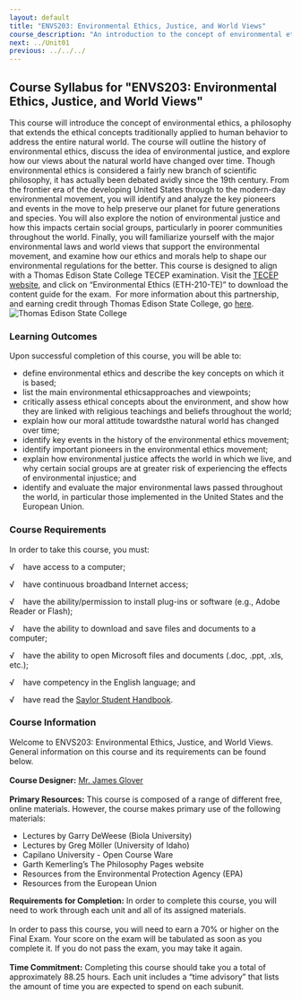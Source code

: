 ```yaml
---
layout: default
title: "ENVS203: Environmental Ethics, Justice, and World Views"
course_description: "An introduction to the concept of environmental ethics - a philosophy that extends the ethical concepts traditionally applied to human behavior to address the entire natural world."
next: ../Unit01
previous: ../../../
---
```

Course Syllabus for "ENVS203: Environmental Ethics, Justice, and World Views"
-----------------------------------------------------------------------------

This course will introduce the concept of environmental ethics, a
philosophy that extends the ethical concepts traditionally applied to
human behavior to address the entire natural world. The course will
outline the history of environmental ethics, discuss the idea of
environmental justice, and explore how our views about the natural world
have changed over time. Though environmental ethics is considered a
fairly new branch of scientific philosophy, it has actually been debated
avidly since the 19th century. From the frontier era of the developing
United States through to the modern-day environmental movement, you will
identify and analyze the key pioneers and events in the move to help
preserve our planet for future generations and species. You will also
explore the notion of environmental justice and how this impacts certain
social groups, particularly in poorer communities throughout the world.
Finally, you will familiarize yourself with the major environmental laws
and world views that support the environmental movement, and examine how
our ethics and morals help to shape our environmental regulations for
the better. This course is designed to align with a Thomas Edison State
College TECEP examination. Visit the [TECEP
website](http://www2.tesc.edu/listalltecep.php), and click on
“Environmental Ethics (ETH-210-TE)” to download the content guide for
the exam.  For more information about this partnership, and earning
credit through Thomas Edison State College,
go [here](http://www.saylor.org/student-credit-pathways/thomas-edison-state-college/).
![Thomas Edison State
College](http://www.saylor.org/site/wp-content/uploads/2013/02/TESC-Logo-Small.png "Thomas Edison State College")

### Learning Outcomes

Upon successful completion of this course, you will be able to:  

-   define environmental ethics and describe the key concepts on which
    it is based;
-   list the main environmental ethicsapproaches and viewpoints;
-   critically assess ethical concepts about the environment, and show
    how they are linked with religious teachings and beliefs throughout
    the world;
-   explain how our moral attitude towardsthe natural world has changed
    over time;
-   identify key events in the history of the environmental ethics
    movement;
-   identify important pioneers in the environmental ethics movement;
-   explain how environmental justice affects the world in which we
    live, and why certain social groups are at greater risk of
    experiencing the effects of environmental injustice; and
-   identify and evaluate the major environmental laws passed throughout
    the world, in particular those implemented in the United States and
    the European Union.

### Course Requirements

In order to take this course, you must:  
  
 √    have access to a computer;  
  
 √    have continuous broadband Internet access;  
  
 √    have the ability/permission to install plug-ins or software (e.g.,
Adobe Reader or Flash);  
  
 √    have the ability to download and save files and documents to a
computer;  
  
 √    have the ability to open Microsoft files and documents (.doc,
.ppt, .xls, etc.);  
  
 √    have competency in the English language; and  
  
 √    have read the [Saylor Student
Handbook](http://www.saylor.org/site/wp-content/uploads/2012/05/Saylor-StudentHandbook.pdf).

### Course Information

Welcome to ENVS203: Environmental Ethics, Justice, and World Views.
General information on this course and its requirements can be found
below.  
    
 **Course Designer:** [Mr. James
Glover](http://www.saylor.org/faculty-a-g/#MrJamesGlover)  
    
 **Primary Resources:** This course is composed of a range of different
free, online materials. However, the course makes primary use of the
following materials:  

-   Lectures by Garry DeWeese (Biola University)
-   Lectures by Greg Möller (University of Idaho)
-   Capilano University - Open Course Ware
-   Garth Kemerling’s The Philosophy Pages website
-   Resources from the Environmental Protection Agency (EPA)
-   Resources from the European Union

**Requirements for Completion:** In order to complete this course, you
will need to work through each unit and all of its assigned materials.  
    
 In order to pass this course, you will need to earn a 70% or higher on
the Final Exam. Your score on the exam will be tabulated as soon as you
complete it. If you do not pass the exam, you may take it again.  
    
 **Time Commitment:** Completing this course should take you a total of
approximately 88.25 hours. Each unit includes a “time advisory” that
lists the amount of time you are expected to spend on each subunit.  
    

